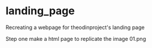 # landing_page

Recreating a webpage for theodinproject's landing page 
 
 Step one make a html page to replicate the image 01.png
